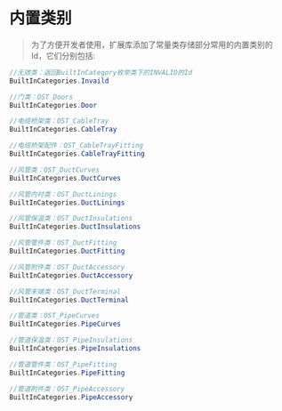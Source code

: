 # 内置类别

> 为了方便开发者使用，扩展库添加了常量类存储部分常用的内置类别的 Id，它们分别包括:

```csharp
//无效类：返回BuiltInCategory枚举类下的INVALID的Id
BuiltInCategories.Invaild

```

```csharp
//门类：OST_Doors
BuiltInCategories.Door

```

```csharp
//电缆桥架类：OST_CableTray
BuiltInCategories.CableTray
```

```csharp
//电缆桥架配件：OST_CableTrayFitting
BuiltInCategories.CableTrayFitting
```

```csharp
//风管类：OST_DuctCurves
BuiltInCategories.DuctCurves
```

```csharp
//风管内衬类：OST_DuctLinings
BuiltInCategories.DuctLinings
```

```csharp
//风管保温类：OST_DuctInsulations
BuiltInCategories.DuctInsulations
```

```csharp
//风管管件类：OST_DuctFitting
BuiltInCategories.DuctFitting
```

```csharp
//风管附件类：OST_DuctAccessory
BuiltInCategories.DuctAccessory
```

```csharp
//风管末端类：OST_DuctTerminal
BuiltInCategories.DuctTerminal
```

```csharp
//管道类：OST_PipeCurves
BuiltInCategories.PipeCurves
```

```csharp
//管道保温类：OST_PipeInsulations
BuiltInCategories.PipeInsulations
```

```csharp
//管道管件类：OST_PipeFitting
BuiltInCategories.PipeFitting
```

```csharp
//管道附件类：OST_PipeAccessory
BuiltInCategories.PipeAccessory
```
